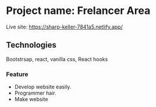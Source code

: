 # Project name: Frelancer Area

Live site: https://sharp-keller-7841a5.netlify.app/

## Technologies

Bootstrsap, react, vanilla css, React hooks

### Feature

- Develop website easily.
- Programmer hair.
- Make website
